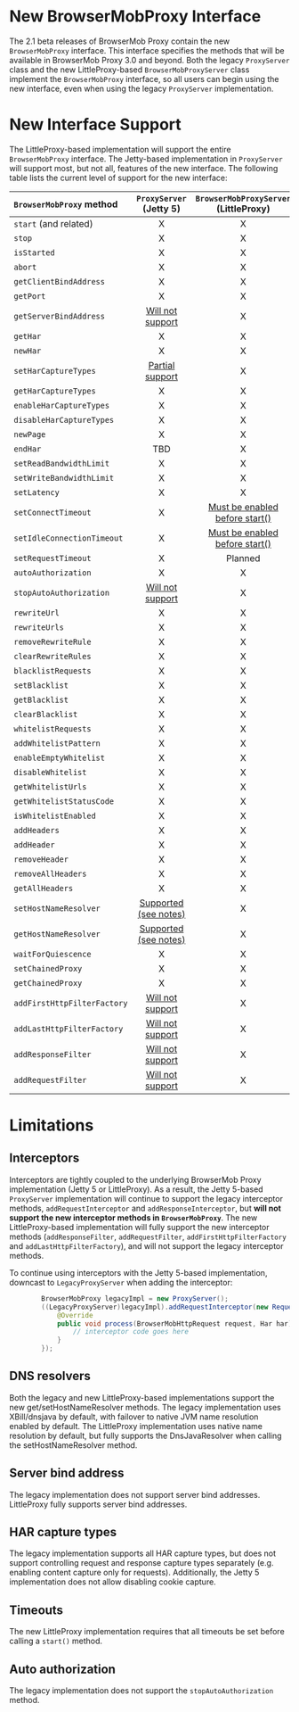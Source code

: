 New BrowserMobProxy Interface
=============================
The 2.1 beta releases of BrowserMob Proxy contain the new `BrowserMobProxy` interface. This interface specifies the methods that will be available in BrowserMob Proxy 3.0 and beyond.
Both the legacy `ProxyServer` class and the new LittleProxy-based `BrowserMobProxyServer` class implement the `BrowserMobProxy` interface, so all users can begin using the new
interface, even when using the legacy `ProxyServer` implementation.

# New Interface Support
The LittleProxy-based implementation will support the entire `BrowserMobProxy` interface. The Jetty-based implementation in `ProxyServer` will support most, but not all, features of
the new interface. The following table lists the current level of support for the new interface:

`BrowserMobProxy` method | `ProxyServer` (Jetty 5) | `BrowserMobProxyServer` (LittleProxy)
:----------------------- | :---------------------: | :-----------------------------------:
`start` (and related) | X | X
`stop` | X | X
`isStarted` | X | X
`abort` | X | X
`getClientBindAddress` | X | X
`getPort` | X | X
`getServerBindAddress` | [Will not support](#server-bind-address) | X
`getHar` | X | X
`newHar` | X | X
`setHarCaptureTypes` | [Partial support](#har-capture-types) | X
`getHarCaptureTypes` | X | X
`enableHarCaptureTypes` | X | X
`disableHarCaptureTypes` | X | X
`newPage` | X | X
`endHar` | TBD | X
`setReadBandwidthLimit` | X | X
`setWriteBandwidthLimit` | X | X
`setLatency` | X | X
`setConnectTimeout` | X | [Must be enabled before start()](#timeouts)
`setIdleConnectionTimeout` | X | [Must be enabled before start()](#timeouts)
`setRequestTimeout` | X | Planned
`autoAuthorization` | X | X
`stopAutoAuthorization` | [Will not support](#auto-authorization) | X
`rewriteUrl` | X | X
`rewriteUrls` | X | X
`removeRewriteRule` | X | X
`clearRewriteRules` | X | X
`blacklistRequests` | X | X
`setBlacklist` | X | X
`getBlacklist` | X | X
`clearBlacklist` | X | X
`whitelistRequests` | X | X
`addWhitelistPattern` | X | X
`enableEmptyWhitelist` | X | X
`disableWhitelist` | X | X
`getWhitelistUrls` | X | X
`getWhitelistStatusCode` | X | X
`isWhitelistEnabled` | X | X
`addHeaders` | X | X
`addHeader` | X | X
`removeHeader` | X | X
`removeAllHeaders` | X | X
`getAllHeaders` | X | X
`setHostNameResolver` | [Supported (see notes)](#dns-resolvers) | X
`getHostNameResolver` | [Supported (see notes)](#dns-resolvers) | X
`waitForQuiescence`  | X | X
`setChainedProxy`  | X | X
`getChainedProxy`  | X | X
`addFirstHttpFilterFactory`  | [Will not support](#interceptors) | X
`addLastHttpFilterFactory`  | [Will not support](#interceptors) | X
`addResponseFilter` | [Will not support](#interceptors) | X
`addRequestFilter` | [Will not support](#interceptors) | X

# Limitations
## Interceptors
Interceptors are tightly coupled to the underlying BrowserMob Proxy implementation (Jetty 5 or LittleProxy). As a result,
the Jetty 5-based `ProxyServer` implementation will continue to support the legacy interceptor methods, `addRequestInterceptor`
and `addResponseInterceptor`, but **will not support the new interceptor methods in `BrowserMobProxy`**. The new LittleProxy-based
implementation will fully support the new interceptor methods (`addResponseFilter`, `addRequestFilter`, `addFirstHttpFilterFactory` 
and `addLastHttpFilterFactory`), and will not support the legacy interceptor methods.

To continue using interceptors with the Jetty 5-based implementation, downcast to `LegacyProxyServer` when adding the interceptor:
```java
        BrowserMobProxy legacyImpl = new ProxyServer();
        ((LegacyProxyServer)legacyImpl).addRequestInterceptor(new RequestInterceptor() {
            @Override
            public void process(BrowserMobHttpRequest request, Har har) {
                // interceptor code goes here
            }
        });
```

## DNS resolvers
Both the legacy and new LittleProxy-based implementations support the new get/setHostNameResolver methods. The legacy implementation uses XBill/dnsjava by default, with failover to native JVM name resolution enabled by default. The LittleProxy implementation uses native name resolution by default, but fully supports the DnsJavaResolver when calling the setHostNameResolver method.

## Server bind address
The legacy implementation does not support server bind addresses. LittleProxy fully supports server bind addresses.

## HAR capture types
The legacy implementation supports all HAR capture types, but does not support controlling request and response capture types separately
(e.g. enabling content capture only for requests). Additionally, the Jetty 5 implementation does not allow disabling cookie capture.

## Timeouts
The new LittleProxy implementation requires that all timeouts be set before calling a `start()` method.

## Auto authorization
The legacy implementation does not support the `stopAutoAuthorization` method.